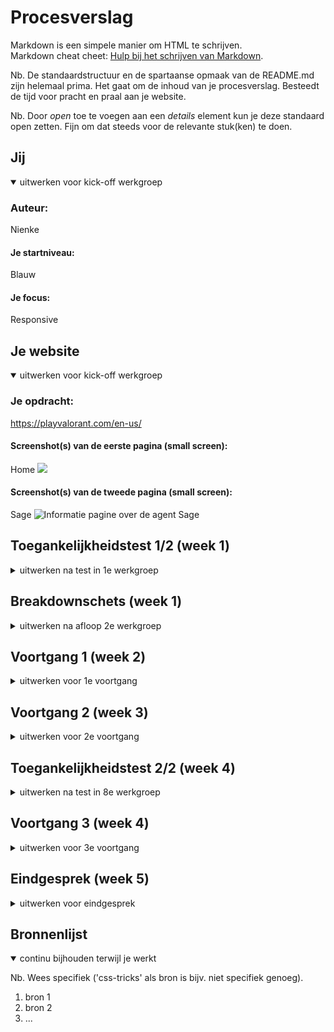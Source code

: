 # Procesverslag
Markdown is een simpele manier om HTML te schrijven.  
Markdown cheat cheet: [Hulp bij het schrijven van Markdown](https://github.com/adam-p/markdown-here/wiki/Markdown-Cheatsheet).

Nb. De standaardstructuur en de spartaanse opmaak van de README.md zijn helemaal prima. Het gaat om de inhoud van je procesverslag. Besteedt de tijd voor pracht en praal aan je website.

Nb. Door *open* toe te voegen aan een *details* element kun je deze standaard open zetten. Fijn om dat steeds voor de relevante stuk(ken) te doen.





## Jij

<details open>
  <summary>uitwerken voor kick-off werkgroep</summary>

  ### Auteur:
  Nienke

  #### Je startniveau:
  Blauw

  #### Je focus:
  Responsive
 
</details>





## Je website

<details open>
  <summary>uitwerken voor kick-off werkgroep</summary>

  ### Je opdracht:
  https://playvalorant.com/en-us/

  #### Screenshot(s) van de eerste pagina (small screen): 
  Home
  <img src="readme-images/valorant-home" width="375px" at="Home pagina met uitleg over de game">

  #### Screenshot(s) van de tweede pagina (small screen):
  Sage
  <img src="readme-images/Sage" width="375px" alt="Informatie pagine over de agent Sage">
 
</details>



## Toegankelijkheidstest 1/2 (week 1)

<details>
  <summary>uitwerken na test in 1e werkgroep</summary>

  ### Bevindingen
  Lijst met je bevindingen die in de test naar voren kwamen:

  #### Screenreader
  Met de screen reader duurde het even voordat hij de frontpage las, eenmaal toen hij het deed ging het accent soms van Nederlands naar engels. (De hele site is in het Engels geschreven) 
  

  #### Muis en Toetsenbord 
   Als ik met tab over de nav ging sloeg hij links met een dropdown over. met alleen tab en pijltjes kon ik wel goed door de site heen.

  #### Motoriek (shocks, elastiekjes)
  Met de elastiekjes kon ik alsnog goed door de site heen, klikken ging makkelijk en je hoefde eigenlijk alleen maar te schrollen


  #### Visueel (brillen, contrast, kleurenblind, dark/light). 
  Met de low-contrast bril zijn de grotere grijze teksten bijna niet te lezen tenzij je erg dichtbij komt en goed focust, de koppen en andere teksten met een grote grote zijn goed te lezen.

  Met de blur/glare bril zijn alleen echt de grootste teksten te lezen, zelfs de kopjes boven stukken tekst en buttons zijn niet te lezen.

</details>



## Breakdownschets (week 1)

<details>
  <summary>uitwerken na afloop 2e werkgroep</summary>

  ### de hele pagina: 
  <img src="readme-images/dummy-plaatje.jpg" width="375px" alt="breakdown van de hele pagina">

  ### dynamisch deel (bijv menu): 
  <img src="readme-images/dummy-plaatje.jpg" width="375px" alt="breakdown van een dynamisch deel">

  ### wellicht nog een dynamisch deel (bijv filter): 
  <img src="readme-images/dummy-plaatje.jpg" width="375px" alt="breakdown van nog een dynamisch deel">

</details>





## Voortgang 1 (week 2)

<details>
  <summary>uitwerken voor 1e voortgang</summary>

  ### Stand van zaken
  Het vinden van sections ging best soepel, wel had ik moeite met het weer in komen van het html en css schrijven. veel was ik weer vergetten van vorig jaar.


  ### Agenda voor meeting
  samen met je groepje opstellen

  | student 1      | student 2          | student 3    | student 4        |
  | ---            | ---                | ---          | ---              |
  | dit bespreken  | en dit             | en ik dit    | en dan ik dat    |
  | en dat ook nog | dit als er tijd is | nog een punt | dit wil ik zeker |
  | ...            | ...                | ...          | ...              |


  ### Verslag van meeting
  hier na afloop snel de uitkomsten van de meeting vastleggen

  - punt 1
  - punt 2
  - nog een punt
  - ...

</details>





## Voortgang 2 (week 3)

<details>
  <summary>uitwerken voor 2e voortgang</summary>

  ### Stand van zaken
  Het ging een stuk beter met code schrijven dan vorige week, ik h ad meer zin in het maken van mijn site. wel moest ik nog een boel vragen aan andere omdat ik vast liep. 


  ### Agenda voor meeting
  samen met je groepje opstellen

  | student 1      | student 2          | student 3    | student 4        |
  | ---            | ---                | ---          | ---              |
  | dit bespreken  | en dit             | en ik dit    | en dan ik dat    |
  | en dat ook nog | dit als er tijd is | nog een punt | dit wil ik zeker |
  | ...            | ...                | ...          | ...              |


  ### Verslag van meeting
  hier na afloop snel de uitkomsten van de meeting vastleggen

  - punt 1
  - punt 2
  - nog een punt
- ...

</details>





## Toegankelijkheidstest 2/2 (week 4)

<details>
  <summary>uitwerken na test in 8e werkgroep</summary>

  ### Bevindingen
  

  #### Screenreader
  De screenreader leest alles wat er te lezen valt, dit is goed, soms zijn er teksten die er meer voor de sier staan en ik vraag me af of dat niet verwarrend is voor de mensen die de screenreader gebruiken.


  #### Muis en Toetsenbord 
  Het tabben gaat goed, hij tabt naar alle links.


  #### Motoriek (shocks, elastiekjes)
  Met de elastiekjes kon ik alsnog goed door de site heen, klikken ging makkelijk en je hoefde eigenlijk alleen maar te schrollen


  #### Visueel (brillen, contrast, kleurenblind, dark/light). 
  De kleuren hebben vaak niet een hoog contrast dus dit zou ik kunnen verbeteren door andere kleuren te gebruiken, met een laag contrast bril zijn de teksten namelijk slecht te lezen.

</details>





## Voortgang 3 (week 4)

<details>
  <summary>uitwerken voor 3e voortgang</summary>

  ### Stand van zaken
  hier dit ging goed & dit was lastig (neem ook screenshots op van delen van je website en code)


  ### Agenda voor meeting
  samen met je groepje opstellen

  | student 1      | student 2          | student 3    | student 4        |
  | ---            | ---                | ---          | ---              |
  | dit bespreken  | en dit             | en ik dit    | en dan ik dat    |
  | en dat ook nog | dit als er tijd is | nog een punt | dit wil ik zeker |
  | ...            | ...                | ...          | ...              |


  ### Verslag van meeting
  hier na afloop snel de uitkomsten van de meeting vastleggen

  - punt 1
  - punt 2
  - nog een punt
  - ...

</details>





## Eindgesprek (week 5)

<details>
  <summary>uitwerken voor eindgesprek</summary>

  ### Je uitkomst - karakteristiek screenshots:
  <img src="readme-images/dummy-plaatje.jpg" width="375px" alt="uitomst opdracht 1">


  ### Dit ging goed/Heb ik geleerd: 
  Korte omschrijving met plaatjes

  <img src="readme-images/dummy-plaatje.jpg" width="375px" alt="top">


  ### Dit was lastig/Is niet gelukt:
  Korte omschrijving met plaatjes

  <img src="readme-images/dummy-plaatje.jpg" width="375px" alt="bummer">
</details>





## Bronnenlijst

<details open>
  <summary>continu bijhouden terwijl je werkt</summary>

  Nb. Wees specifiek ('css-tricks' als bron is bijv. niet specifiek genoeg).

  1. bron 1
  2. bron 2
  3. ...

</details>